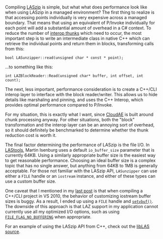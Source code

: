 Compiling [LASzip][] is simple, but what what does performance look like when using LASzip in a managed environment?  The first thing to realize is that accessing points individually is very expensive across a managed boundary.  That means that using an equivalent of P/Invoke individually for each point will add a substantial amount of overhead in a C# context.  To reduce the number of [interop thunks][interop] which need to occur, the most important step is to write an intermediate class in native C++ which can retrieve the individual points and return them in blocks, transforming calls from this:

~~~ {cpp}
bool LASunzipper::read(unsigned char * const * point);
~~~

...to something like this:

~~~ {cpp}
int LAZBlockReader::Read(unsigned char* buffer, int offset, int count);
~~~

The next, less important, performance consideration is to create a C++/CLI interop layer to interface with the block reader/writer.  This allows us to hide details like marshaling and pinning, and uses the C++ Interop, which provides optimal performance compared to P/Invoke.

For my situation, this is exactly what I want, since [CloudAE][] is built around chunk processing anyway.  For other situations, both the "block" transformation and the interop layer can be an annoying sort of overhead, so it should definitely be benchmarked to determine whether the thunk reduction cost is worth it.

The final factor determining the performance of LASzip is the file I/O.  In [LAStools][], Martin Isenburg uses a default `io_buffer_size` parameter that is currently 64KB.  Using a similarly appropriate buffer size is the easiest way to get reasonable performance.  Choosing an ideal buffer size is a complex topic that has no single answer, but anything from 64KB to 1MB is generally acceptable.  For those not familiar with the LASzip API, `LASunzipper` can use either a `FILE` handle or an `iostream` instance, and either of these types can use a custom buffer size.

One caveat that I mentioned in my [last post][laz-support] is that when compiling a C++/CLI project in VS 2010, the behavior of customizing iostream buffer sizes is buggy.  As a result, I ended up using a `FILE` handle and [`setvbuf()`][setvbuf].  The downside of this approach is that LAZ support in my application cannot currently use all my optimized I/O options, such as using [`FILE_FLAG_NO_BUFFERING`][buffering] when appropriate.

For an example of using the LASzip API from C++, check out the [libLAS source][liblas].


[laszip]: http://www.laszip.org/  "LASZip"
[lastools]: http://www.cs.unc.edu/~isenburg/lastools/  "LAStools"
[liblas]: http://www.liblas.org/ "libLAS"
[interop]: http://msdn.microsoft.com/en-us/library/ky8kkddw.aspx  "Performance Considerations for Interop (C++)"
[setvbuf]: http://www.cplusplus.com/reference/clibrary/cstdio/setvbuf/  "setvbuf"
[buffering]: http://msdn.microsoft.com/en-us/library/windows/desktop/cc644950.aspx  "File Buffering"

[cloudae]: /cloudae  "CloudAE"
[laz-support]: /2012/09/laz-support  "LAZ Support"
